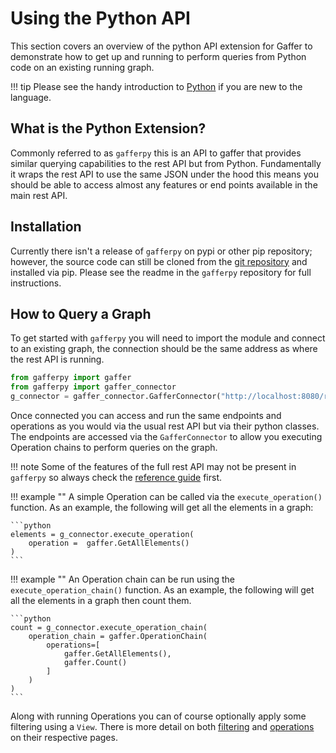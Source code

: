 # Using the Python API

This section covers an overview of the python API extension for Gaffer to
demonstrate how to get up and running to perform queries from Python code on an
existing running graph.

!!! tip
    Please see the handy introduction to [Python](../gaffer-basics/what-is-python.md)
    if you are new to the language.

## What is the Python Extension?

Commonly referred to as `gafferpy` this is an API to gaffer that provides
similar querying capabilities to the rest API but from Python. Fundamentally it
wraps the rest API to use the same JSON under the hood this means you should be
able to access almost any features or end points available in the main rest API.

## Installation

Currently there isn't a release of `gafferpy` on pypi or other pip repository;
however, the source code can still be cloned from the [git repository](https://github.com/gchq/gaffer-tools/tree/develop/python-shell)
and installed via pip. Please see the readme in the `gafferpy` repository for
full instructions.

## How to Query a Graph

To get started with `gafferpy` you will need to import the module and connect to
an existing graph, the connection should be the same address as where the rest
API is running.

```python
from gafferpy import gaffer
from gafferpy import gaffer_connector
g_connector = gaffer_connector.GafferConnector("http://localhost:8080/rest/latest")
```

Once connected you can access and run the same endpoints and operations as you
would via the usual rest API but via their python classes. The endpoints are
accessed via the `GafferConnector` to allow you executing Operation chains to
perform queries on the graph.

!!! note
    Some of the features of the full rest API may not be present in
    `gafferpy` so always check the [reference guide](../../reference/intro.md)
    first.

!!! example ""
    A simple Operation can be called via the `execute_operation()` function. As
    an example, the following will get all the elements in a graph:

    ```python
    elements = g_connector.execute_operation(
        operation =  gaffer.GetAllElements()
    )
    ```

!!! example ""
    An Operation chain can be run using the `execute_operation_chain()` function.
    As an example, the following will get all the elements in a graph then
    count them.

    ```python
    count = g_connector.execute_operation_chain(
        operation_chain = gaffer.OperationChain(
            operations=[
                gaffer.GetAllElements(),
                gaffer.Count()
            ]
        )
    )
    ```

Along with running Operations you can of course optionally apply some filtering
using a `View`. There is more detail on both [filtering](../query/gaffer-syntax/filtering.md)
and [operations](../query/gaffer-syntax/operations.md) on their respective pages.
